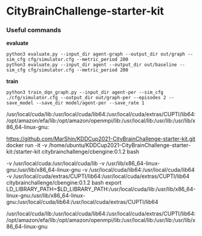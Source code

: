 # CityBrainChallenge-starter-kit

### Useful commands
__evaluate__
```
python3 evaluate.py --input_dir agent-graph --output_dir out/graph --sim_cfg cfg/simulator.cfg --metric_period 200
python3 evaluate.py --input_dir agent --output_dir out/baseline --sim_cfg cfg/simulator.cfg --metric_period 200
```
__train__
```
python3 train_dqn_graph.py --input_dir agent-per --sim_cfg ./cfg/simulator.cfg --output_dir out/graph-per --episodes 2 --save_model --save_dir model/agent-per --save_rate 1 
```

/usr/local/cuda/lib:/usr/local/cuda/lib64:/usr/local/cuda/extras/CUPTI/lib64:/opt/amazon/efa/lib:/opt/amazon/openmpi/lib:/usr/local/lib:/usr/lib:/usr/lib/x86_64-linux-gnu:

https://github.com/MarShin/KDDCup2021-CityBrainChallenge-starter-kit.git
docker run -it -v /home/ubuntu/KDDCup2021-CityBrainChallenge-starter-kit:/starter-kit citybrainchallenge/cbengine:0.1.2 bash



-v /usr/local/cuda:/usr/local/cuda/lib -v /usr/lib/x86_64-linux-gnu:/usr/lib/x86_64-linux-gnu -v /usr/local/cuda/lib64:/usr/local/cuda/lib64 -v /usr/local/cuda/extras/CUPTI/lib64:/usr/local/cuda/extras/CUPTI/lib64 citybrainchallenge/cbengine:0.1.2 bash 
export LD_LIBRARY_PATH=$LD_LIBRARY_PATH:/usr/local/cuda/lib:/usr/lib/x86_64-linux-gnu:/usr/lib/x86_64-linux-gnu:/usr/local/cuda/lib64:/usr/local/cuda/extras/CUPTI/lib64

/usr/local/cuda/lib:/usr/local/cuda/lib64:/usr/local/cuda/extras/CUPTI/lib64:/opt/amazon/efa/lib:/opt/amazon/openmpi/lib:/usr/local/lib:/usr/lib:/usr/lib/x86_64-linux-gnu